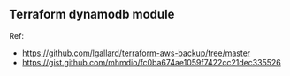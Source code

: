 ## Terraform dynamodb module

Ref:
  - https://github.com/lgallard/terraform-aws-backup/tree/master
  - https://gist.github.com/mhmdio/fc0ba674ae1059f7422cc21dec335526